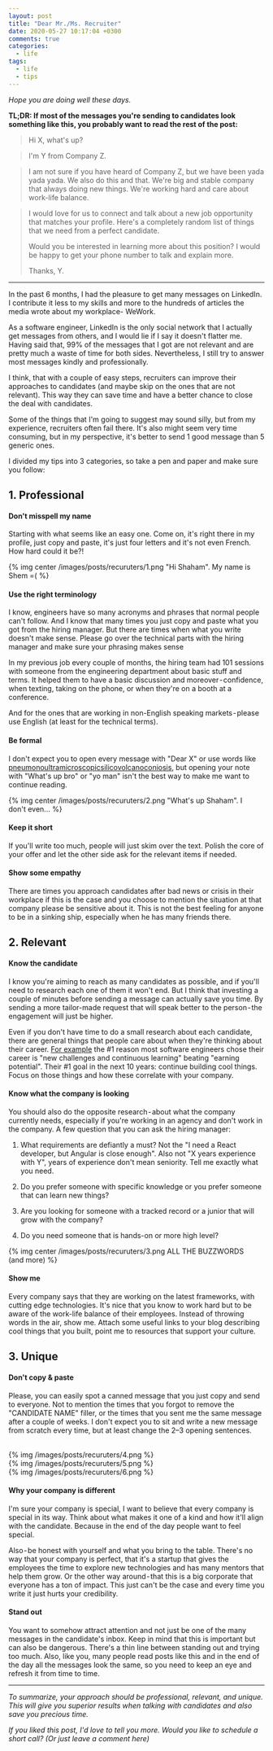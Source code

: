 ```yaml
---
layout: post
title: "Dear Mr./Ms. Recruiter"
date: 2020-05-27 10:17:04 +0300
comments: true
categories:
  - life
tags:
  - life
  - tips
---
```


_Hope you are doing well these days._

<!-- more -->

**TL;DR: If most of the messages you're sending to candidates look something like this, you probably want to read the rest of the post:**

> Hi X, what's up?

> I'm Y from Company Z.

> I am not sure if you have heard of Company Z, but we have been yada yada yada. We also do this and that. We're big and stable company that always doing new things. We're working hard and care about work-life balance.

> I would love for us to connect and talk about a new job opportunity that matches your profile. Here's a completely random list of things that we need from a perfect candidate.
>
> Would you be interested in learning more about this position? I would be happy to get your phone number to talk and explain more.
>
> Thanks,
> Y.

---

In the past 6 months, I had the pleasure to get many messages on LinkedIn. I contribute it less to my skills and more to the hundreds of articles the media wrote about my workplace- WeWork.

As a software engineer, LinkedIn is the only social network that I actually get messages from others, and I would lie if I say it doesn't flatter me. Having said that, 99% of the messages that I got are not relevant and are pretty much a waste of time for both sides. Nevertheless, I still try to answer most messages kindly and professionally.

I think, that with a couple of easy steps, recruiters can improve their approaches to candidates (and maybe skip on the ones that are not relevant). This way they can save time and have a better chance to close the deal with candidates.

Some of the things that I'm going to suggest may sound silly, but from my experience, recruiters often fail there. It's also might seem very time consuming, but in my perspective, it's better to send 1 good message than 5 generic ones.

I divided my tips into 3 categories, so take a pen and paper and make sure you follow:

## 1. Professional

#### Don't misspell my name

Starting with what seems like an easy one. Come on, it's right there in my profile, just copy and paste, it's just four letters and it's not even French. How hard could it be?!

{% img center /images/posts/recuruters/1.png "Hi Shaham". My name is Shem =( %}

#### Use the right terminology

I know, engineers have so many acronyms and phrases that normal people can't follow. And I know that many times you just copy and paste what you got from the hiring manager. But there are times when what you write doesn't make sense. Please go over the technical parts with the hiring manager and make sure your phrasing makes sense

In my previous job every couple of months, the hiring team had 101 sessions with someone from the engineering department about basic stuff and terms. It helped them to have a basic discussion and moreover - confidence, when texting, taking on the phone, or when they're on a booth at a conference.

And for the ones that are working in non-English speaking markets - please use English (at least for the technical terms).

#### Be formal

I don't expect you to open every message with "Dear X" or use words like [pneumonoultramicroscopicsilicovolcanoconiosis](https://en.wikipedia.org/wiki/Longest_word_in_English), but opening your note with "What's up bro" or "yo man" isn't the best way to make me want to continue reading.

{% img center /images/posts/recuruters/2.png "What's up Shaham". I don't even... %}

#### Keep it short

If you'll write too much, people will just skim over the text. Polish the core of your offer and let the other side ask for the relevant items if needed.

#### Show some empathy

There are times you approach candidates after bad news or crisis in their workplace if this is the case and you choose to mention the situation at that company please be sensitive about it. This is not the best feeling for anyone to be in a sinking ship, especially when he has many friends there.

## 2. Relevant

#### Know the candidate

I know you're aiming to reach as many candidates as possible, and if you'll need to research each one of them it won't end. But I think that investing a couple of minutes before sending a message can actually save you time. By sending a more tailor-made request that will speak better to the person - the engagement will just be higher.

Even if you don't have time to do a small research about each candidate, there are general things that people care about when they're thinking about their career. [For example](https://hired.com/state-of-software-engineers#coding) the #1 reason most software engineers chose their career is "new challenges and continuous learning" beating "earning potential". Their #1 goal in the next 10 years: continue building cool things. Focus on those things and how these correlate with your company.

#### Know what the company is looking

You should also do the opposite research - about what the company currently needs, especially if you're working in an agency and don't work in the company. A few question that you can ask the hiring manager:

1. What requirements are defiantly a must? Not the "I need a React developer, but Angular is close enough". Also not "X years experience with Y", years of experience don't mean seniority. Tell me exactly what you need.

2. Do you prefer someone with specific knowledge or you prefer someone that can learn new things?

3. Are you looking for someone with a tracked record or a junior that will grow with the company?

4. Do you need someone that is hands-on or more high level?

{% img center /images/posts/recuruters/3.png ALL THE BUZZWORDS (and more) %}

#### Show me

Every company says that they are working on the latest frameworks, with cutting edge technologies. It's nice that you know to work hard but to be aware of the work-life balance of their employees. Instead of throwing words in the air, show me. Attach some useful links to your blog describing cool things that you built, point me to resources that support your culture.

## 3. Unique

#### Don't copy & paste

Please, you can easily spot a canned message that you just copy and send to everyone. Not to mention the times that you forgot to remove the "CANDIDATE NAME" filler, or the times that you sent me the same message after a couple of weeks. I don't expect you to sit and write a new message from scratch every time, but at least change the 2–3 opening sentences.

<br />
<div class="row">
  <div class="column">{% img /images/posts/recuruters/4.png %}</div>
  <div class="column">{% img /images/posts/recuruters/5.png %}</div>
  <div class="column">{% img /images/posts/recuruters/6.png %}</div>
</div>

#### Why your company is different

I'm sure your company is special, I want to believe that every company is special in its way. Think about what makes it one of a kind and how it'll align with the candidate. Because in the end of the day people want to feel special.

Also - be honest with yourself and what you bring to the table. There's no way that your company is perfect, that it's a startup that gives the employees the time to explore new technologies and has many mentors that help them grow. Or the other way around - that this is a big corporate that everyone has a ton of impact. This just can't be the case and every time you write it just hurts your credibility.

#### Stand out

You want to somehow attract attention and not just be one of the many messages in the candidate's inbox. Keep in mind that this is important but can also be dangerous. There's a thin line between standing out and trying too much. Also, like you, many people read posts like this and in the end of the day all the messages look the same, so you need to keep an eye and refresh it from time to time.

---

_To summarize, your approach should be professional, relevant, and unique. This will give you superior results when talking with candidates and also save you precious time._

_If you liked this post, I'd love to tell you more. Would you like to schedule a short call? (Or just leave a comment here)_
